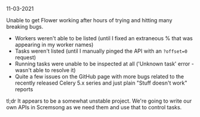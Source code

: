 11-03-2021

Unable to get Flower working after hours of trying and hitting many breaking bugs.

- Workers weren't able to be listed (until I fixed an extraneous % that was appearing in my worker names)
- Tasks weren't listed (until I manually pinged the API with an `?offset=0` request)
- Running tasks were unable to be inspected at all ('Unknown task' error - wasn't able to resolve it)
- Quite a few issues on the GitHub page with more bugs related to the recently released Celery 5.x series and just plain "Stuff doesn't work" reports

tl;dr It appears to be a somewhat unstable project. We're going to write our own APIs in Scremsong as we need them and use that to control tasks.
